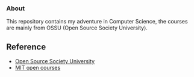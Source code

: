 ### About
This repository contains my adventure in Computer Science, the courses are mainly from OSSU (Open Source Society University).

## Reference

 - [Open Source Society University](https://github.com/ossu)
 - [MIT open courses](https://ocw.mit.edu/)
